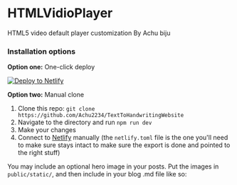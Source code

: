 # HTMLVidioPlayer

HTML5 video default player customization By Achu biju

### Installation options

**Option one:** One-click deploy

[![Deploy to Netlify](https://www.netlify.com/img/deploy/button.svg)](https://app.netlify.com/start/deploy?repository=https://github.com/Achu2234/HTMLVidioPlayer)

**Option two:** Manual clone

1. Clone this repo: `git clone https://github.com/Achu2234/TextToHandwritingWebsite`
2. Navigate to the directory and run `npm run dev`
3. Make your changes
4. Connect to [Netlify](https://url.netlify.com/r1j6ybSYU) manually (the `netlify.toml` file is the one you'll need to make sure stays intact to make sure the export is done and pointed to the right stuff)



You may include an optional hero image in your posts. Put the images in `public/static/`, and then include in your blog .md file like so:

